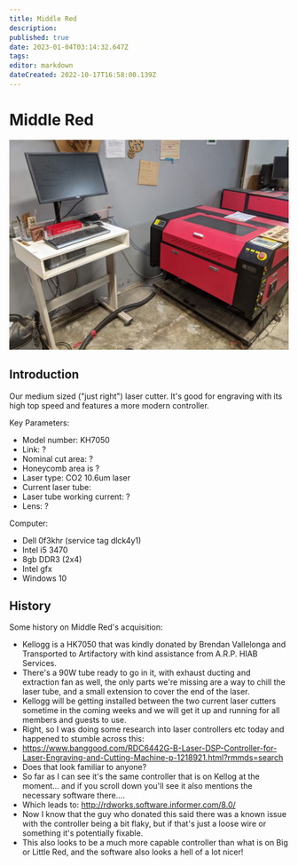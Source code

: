 ```yaml
---
title: Middle Red
description: 
published: true
date: 2023-01-04T03:14:32.647Z
tags: 
editor: markdown
dateCreated: 2022-10-17T16:58:00.139Z
---
```


# Middle Red

![middle_red_photo.jpg](/tools/lasers/middle_red_photo.jpg)

## Introduction

Our medium sized ("just right") laser cutter. It's good for engraving with its high top speed and features a more modern controller.

Key Parameters:

-   Model number: KH7050
-   Link: ?
-   Nominal cut area: ?
-   Honeycomb area is ?
-   Laser type: CO2 10.6um laser
-   Current laser tube:
-   Laser tube working current: ?
-   Lens: ?

Computer:

-   Dell 0f3khr (service tag dlck4y1)
-   Intel i5 3470
-   8gb DDR3 (2x4)
-   Intel gfx
-   Windows 10

## History

Some history on Middle Red's acquisition:

-   Kellogg is a HK7050 that was kindly donated by Brendan Vallelonga and Transported to Artifactory with kind assistance from A.R.P. HIAB Services.
-   There's a 90W tube ready to go in it, with exhaust ducting and extraction fan as well, the only parts we're missing are a way to chill the laser tube, and a small extension to cover the end of the laser.
-   Kellogg will be getting installed between the two current laser cutters sometime in the coming weeks and we will get it up and running for all members and guests to use.
-   Right, so I was doing some research into laser controllers etc today and happened to stumble across this:
-   <https://www.banggood.com/RDC6442G-B-Laser-DSP-Controller-for-Laser-Engraving-and-Cutting-Machine-p-1218921.html?rmmds=search>
-   Does that look familiar to anyone?
-   So far as I can see it's the same controller that is on Kellog at the moment... and if you scroll down you'll see it also mentions the necessary software there....
-   Which leads to: <http://rdworks.software.informer.com/8.0/>
-   Now I know that the guy who donated this said there was a known issue with the controller being a bit flaky, but if that's just a loose wire or something it's potentially fixable.
-   This also looks to be a much more capable controller than what is on Big or Little Red, and the software also looks a hell of a lot nicer!

